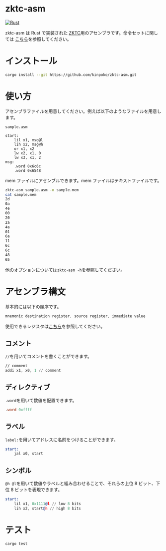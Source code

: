 # zktc-asm

[![Rust](https://github.com/kinpoko/zktc-asm/actions/workflows/rust.yml/badge.svg)](https://github.com/kinpoko/zktc-asm/actions/workflows/rust.yml)

zktc-asm は Rust で実装された [ZKTC](https://github.com/kinpoko/zktc)用のアセンブラです。命令セットに関しては [こちら](https://github.com/kinpoko/zktc#%E5%91%BD%E4%BB%A4%E3%82%BB%E3%83%83%E3%83%88)を参照してください。

# インストール

```sh
cargo install --git https://github.com/kinpoko/zktc-asm.git
```

# 使い方

アセンブラファイルを用意してください。例えば以下のようなファイルを用意します。

`sample.asm`

```
start:
	lil x1, msg@l
	lih x2, msg@h
	or x1, x2
	lw x2, x1, 0
	lw x3, x1, 2
msg:
	.word 0x6c6c
	.word 0x6548
```

mem ファイルにアセンブルできます。mem ファイルはテキストファイルです。

```sh
zktc-asm sample.asm -o sample.mem
cat sample.mem
2d
0a
4e
00
20
2a
4a
01
6a
11
6c
6c
48
65

```

他のオプションについては`zktc-asm -h`を参照してください。

# アセンブラ構文

基本的には以下の順序です。

```asm
mnemonic destination register, source register, immediate value
```

使用できるレジスタは[こちら](https://github.com/kinpoko/zktc/tree/main#%E6%B1%8E%E7%94%A8%E3%83%AC%E3%82%B8%E3%82%B9%E3%82%BFgr)を参照してください。

## コメント

`//`を用いてコメントを書くことができます。

```asm
// comment
addi x1, x0, 1 // comment
```

## ディレクティブ

`.word`を用いて数値を配置できます。

```asm
.word 0xffff
```

## ラベル

`label:`を用いてアドレスに名前をつけることができます。

```asm
start:
	jal x0, start
```

## シンボル

`@h @l`を用いて数値やラベルと組み合わせることで、それらの上位 8 ビット、下位 8 ビットを表現できます。

```asm
start:
	lil x1, 0x1111@l // low 8 bits
	lih x2, start@h // high 8 bits
```

# テスト

```bash
cargo test
```
